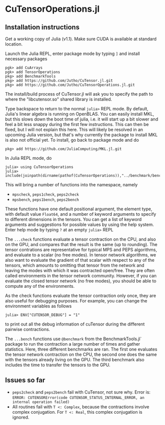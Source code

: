 # CuTensorOperations.jl

## Installation instructions

Get a working copy of Julia (v1.1). Make sure CUDA is available at standard location.

Launch the Julia REPL, enter package mode by typing `]` and install necessary packages
```
pgk> add CuArrays
pgk> add TensorOperations
pkg> add BenchmarkTools
pkg> add https://github.com/Jutho/CuTensor.jl.git
pkg> add https://github.com/Jutho/CuTensorOperations.jl.git
```
The install/build process of CuTensor.jl will ask you to specify the path to where the "libcutensor.so" shared library is installed.

Type backspace to return to the normal `julia>` REPL mode. By default, Julia's linear algebra is running on OpenBLAS. You can easily install MKL, but this slows down the boot time of julia, i.e. it will start up a bit slower and feel a bit less snappy during the first few instructions. This can then be fixed, but I will not explain this here. This will likely be resolved in an upcoming Julia version, but that's why currently the package to install MKL is also not official yet. To install, go back to package mode and do
```
pkg> add https://github.com/JuliaComputing/MKL.jl.git
```

In Julia REPL mode, do
```
julia> using CuTensorOperations
julia> include(joinpath(dirname(pathof(CuTensorOperations)),"../benchmark/bench.jl"))
```

This will bring a number of functions into the namespace, namely
* `mpscheck`, `peps1check`, `peps2check`
* `mpsbench`, `peps1bench`, `peps2bench`

These functions have one default positional argument, the element type, with default value `Float64`, and a number of keyword arguments to specify to different dimensions in the tensors. You can get a list of keyword arguments and suggestions for possible values by using the help system. Enter help mode by typing `?` at an empty `julia>` REPL

The `...check` functions evaluate a tensor contraction on the CPU, and also on the GPU, and compares that the result is the same (up to rounding). The tensor contrations are representative for typical MPS and PEPS algorithms, and evaluate to a scalar (no free modes). In tensor network algorithms, we also want to evaluate the gradient of that scalar with respect to any of the tensors, which amounts to omitting that tensor from the network and leaving the modes with which it was contracted open/free. They are often called environments in the tensor network community. However, if you can evaluate the closed tensor network (no free modes), you should be able to compute any of the environments.

As the check functions evaluate the tensor contraction only once, they are also useful for debugging purposes. For example, you can change the environment variables as follows
```
julia> ENV["CUTENSOR_DEBUG"] = "1"
```
to print out all the debug information of cuTensor during the different pairwise contractions.

The `...bench` functions use `@benchmark` from the BenchmarkTools.jl` package to run the contraction a large number of times and gather statistics. Here, three different benchmarks are ran. The first one evaluates the tensor network contraction on the CPU, the second one does the same with the tensors already living on the GPU. The third benchmark also includes the time to transfer the tensors to the GPU.

## Issues so far

* `peps2check` and `peps2bench` fail with CuTensor, not sure why. Error is:
   `ERROR: CUTENSORError(code CUTENSOR_STATUS_INTERNAL_ERROR, an internal operation failed)`
* All routines fail with `T <: Complex`, because the contractions involve complex conjugation. For `T <: Real`, this complex conjugation is ignored.
